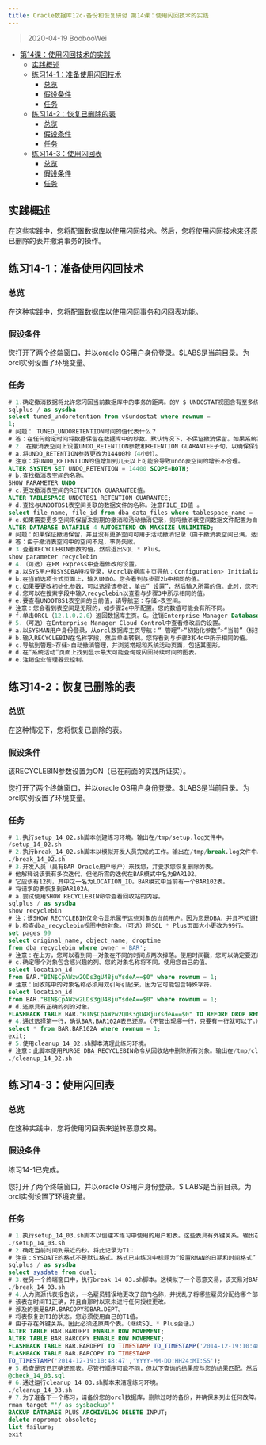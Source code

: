```yaml
---
title: Oracle数据库12c-备份和恢复研讨 第14课：使用闪回技术的实践
---
```


> 2020-04-19 BoobooWei

<!-- MDTOC maxdepth:6 firsth1:1 numbering:0 flatten:0 bullets:1 updateOnSave:1 -->

- [第14课：使用闪回技术的实践](#第14课：使用闪回技术的实践)
  - [实践概述](#实践概述)
  - [练习14-1：准备使用闪回技术](#练习14-1：准备使用闪回技术)
    - [总览](#总览)
    - [假设条件](#假设条件)
    - [任务](#任务)
  - [练习14-2：恢复已删除的表](#练习14-2：恢复已删除的表)
    - [总览](#总览)
    - [假设条件](#假设条件)
    - [任务](#任务)
  - [练习14-3：使用闪回表](#练习14-3：使用闪回表)
    - [总览](#总览)
    - [假设条件](#假设条件)
    - [任务](#任务)

<!-- /MDTOC -->

## 实践概述

在这些实践中，您将配置数据库以使用闪回技术。然后，您将使用闪回技术来还原已删除的表并撤消事务的操作。

## 练习14-1：准备使用闪回技术

### 总览

在这种实践中，您将配置数据库以使用闪回事务和闪回表功能。

### 假设条件

您打开了两个终端窗口，并以oracle OS用户身份登录。$LABS是当前目录。为orcl实例设置了环境变量。

### 任务

```SQL
# 1.确定撤消数据将允许您闪回当前数据库中的事务的距离。的V $ UNDOSTAT视图含有至多统计4天后，在每个10分钟的间隔。第一行包含当前（部分）时间段统计信息。（您的价值可能有所不同。）
sqlplus / as sysdba
select tuned_undoretention from v$undostat where rownum =
1;
# 问题： TUNED_UNDORETENTION时间的值代表什么？
# 答：在任何给定时间将数据保留在数据库中的秒数。默认情况下，不保证撤消保留。如果系统需要更多空间，则Oracle数据库可以使用最近生成的撤消数据覆盖未过期的撤消
# 2. 在撤消表空间上设置UNDO_RETENTION参数和RETENTION GUARANTEE子句，以确保保留24小时。更改表空间的属性，以免表空间不足。
# a.将UNDO_RETENTION参数更改为14400秒（4小时）。
# 注意：将UNDO_RETENTION的值增加到几天以上可能会导致undo表空间的增长不合理。
ALTER SYSTEM SET UNDO_RETENTION = 14400 SCOPE=BOTH;
# b.查找撤消表空间的名称。
SHOW PARAMETER UNDO
# c.更改撤消表空间的RETENTION GUARANTEE值。
ALTER TABLESPACE UNDOTBS1 RETENTION GUARANTEE;
# d.查找与UNDOTBS1表空间关联的数据文件的名称。注意FILE_ID值 。
select file_name, file_id from dba_data_files where tablespace_name = 'UNDOTBS1';
# e.如果需要更多空间来保留未到期的撤消和活动撤消记录，则将撤消表空间数据文件配置为自动扩展。使用您自己的FILE_ID值。
ALTER DATABASE DATAFILE 4 AUTOEXTEND ON MAXSIZE UNLIMITED;
# 问题：如果保证撤消保留，并且没有更多空间可用于活动撤消记录（由于撤消表空间已满，达到最大大小或存储设备[磁盘]上没有剩余空间），会发生什么情况？
# 答：由于撤消表空间中的空间不足，事务失败。
# 3.查看RECYCLEBIN参数的值，然后退出SQL * Plus。
show parameter recyclebin
# 4.（可选）在EM Express中查看修改的设置。
# a.以SYS用户和SYSDBA特权登录，从orcl数据库主页导航：Configuration> Initialization Parameters。
# b.在当前选项卡式页面上，输入UNDO。您会看到与步骤2b中相同的值。
# c.如果要更改初始化参数，可以选择该参数，单击“ 设置”，然后输入所需的值。此时，您不想更改任何值，因此单击取消。
# d.您可以在搜索字段中输入recyclebin以查看与步骤3中所示相同的值。
# e.要查看UNDOTBS1表空间的当前值，请导航至：存储>表空间。
# 注意：您会看到表空间是无限的，如步骤2e中所配置。您的数值可能会有所不同。
# f.单击ORCL（12.1.0.2.0）返回数据库主页。G。注销Enterprise Manager Database Express。
# 5.（可选）在Enterprise Manager Cloud Control中查看修改后的设置。
# a.以SYSMAN用户身份登录，从orcl数据库主页导航：“ 管理”>“初始化参数”>“当前”（标签页）。输入UNDO在名称字段，然后单击转到。您将看到与步骤2b和4b中相同的值。
# b.输入RECYCLEBIN在名称字段，然后单击转到。您将看到与步骤3和4d中所示相同的值。
# c.导航到管理>存储>自动撤消管理，并浏览常规和系统活动页面，包括其图形。
# d.在“系统活动”页面上找到显示最大可能查询或闪回持续时间的图表。
# e.注销企业管理器云控制。
```

## 练习14-2：恢复已删除的表

### 总览

在这种情况下，您将恢复已删除的表。

### 假设条件

该RECYCLEBIN参数设置为ON（已在前面的实践所证实）。

您打开了两个终端窗口，并以oracle OS用户身份登录。$LABS是当前目录。为orcl实例设置了环境变量。

### 任务

```sql
# 1.执行setup_14_02.sh脚本创建练习环境。输出在/tmp/setup.log文件中。
/setup_14_02.sh
# 2.执行break_14_02.sh脚本以模拟开发人员完成的工作。输出在/tmp/break.log文件中。
./break_14_02.sh
# 3.开发人员（具有BAR Oracle用户帐户）来找您，并要求您恢复删除的表。
# 他解释说该表有多次迭代，但他所需的迭代在BAR模式中名为BAR102。
# 它应该有12列，其中之一名为LOCATION_ID。BAR模式中当前有一个BAR102表。
# 将请求的表恢复到BAR102A。
# a.尝试使用SHOW RECYCLEBIN命令查看回收站的内容。
sqlplus / as sysdba
show recyclebin
# 注：该SHOW RECYCLEBIN仅命令显示属于这些对象的当前用户。因为您是DBA，并且不知道BAR用户的密码，所以SHOW RECYCLEBIN命令不会显示您有兴趣恢复的已删除表。
# b.检查dba_recyclebin视图中的对象。（可选）将SQL * Plus页面大小更改为99行。
set pages 99
select original_name, object_name, droptime
from dba_recyclebin where owner ='BAR';
# 注意：在上方，您可以看到同一对象在不同的​​时间点两次掉落。使用时间戳，您可以确定要还原的表的版本。
# c.确定哪个对象包含感兴趣的列。您的对象名称将不同。使用您自己的值。
select location_id
from BAR."BIN$CpAWzw2QDs3gU48juYsdeA==$0" where rownum = 1;
# 注意：回收站中的对象名称必须用双引号引起来，因为它可能包含特殊字符。
select location_id
from BAR."BIN$CpAWzw2LDs3gU48juYsdeA==$0" where rownum = 1;
# d.还原具有正确的列的对象。
FLASHBACK TABLE BAR."BIN$CpAWzw2QDs3gU48juYsdeA==$0" TO BEFORE DROP RENAME TO BAR102A;
# 4.通过选择第一行，确认BAR.BAR102A表已还原。（不管出现哪一行，只要有一行就可以了。）然后退出。
select * from BAR.BAR102A where rownum = 1;
exit;
# 5.使用cleanup_14_02.sh脚本清理此练习环境。
# 注意：此脚本使用PURGE DBA_RECYCLEBIN命令从回收站中删除所有对象。输出在/tmp/cleanup.log文件中。
./cleanup_14_02.sh
```

## 练习14-3：使用闪回表

### 总览

在这种实践中，您将使用闪回表来逆转恶意交易。

### 假设条件

练习14-1已完成。

您打开了两个终端窗口，并以oracle OS用户身份登录。$ LABS是当前目录。为orcl实例设置了环境变量。

### 任务

```sql
# 1.执行setup_14_03.sh脚本以创建本练习中使用的用户和表。这些表具有外键关系。输出在/tmp/setup.log文件中。
./setup_14_03.sh
# 2.确定当前时间到最近的秒。将此记录为T1：
# 注意：SYSDATE的格式不是默认格式。格式已由练习中标题为“设置RMAN的日期和时间格式” 的NLS_DATE_FORMAT环境变量更改。
sqlplus / as sysdba
select sysdate from dual;
# 3.在另一个终端窗口中，执行break_14_03.sh脚本。这模拟了一个恶意交易，该交易对BARCOPY和BARDEPT表中的数据进行加扰。BARCOPY和BARDEPT之间存在外键约束。输出在/tmp/break.log中
./break_14_03.sh
# 4.人力资源代表报告说，一名雇员错误地更改了部门名称，并扰乱了将哪些雇员分配给哪个部门。
# 该表在时间T1正确，并且自那时以来未进行任何授权更改。
# 涉及的表是BAR.BARCOPY和BAR.DEPT。
# 将表恢复到T1的状态。您必须使用自己的T1值。
# 由于存在外键关系，因此必须还原两个表。（继续SQL * Plus会话。）
ALTER TABLE BAR.BARDEPT ENABLE ROW MOVEMENT;
ALTER TABLE BAR.BARCOPY ENABLE ROW MOVEMENT;
FLASHBACK TABLE BAR.BARDEPT TO TIMESTAMP TO_TIMESTAMP('2014-12-19:10:48:47','YYYY-MM-DD:HH24:MI:SS');
FLASHBACK TABLE BAR.BARCOPY TO TIMESTAMP
TO_TIMESTAMP('2014-12-19:10:48:47','YYYY-MM-DD:HH24:MI:SS');
# 5.检查是否已正确还原表。尽管行顺序可能不同，但以下查询的结果应与您的结果匹配。然后退出SQL * Plus。
@check_14_03.sql
# 6.通过运行cleanup_14_03.sh脚本来清理练习环境。
./cleanup_14_03.sh
# 7.为了准备下一个练习，请备份您的orcl数据库，删除过时的备份，并确保未列出任何故障。然后从RMAN退出。
rman target "'/ as sysbackup'"
BACKUP DATABASE PLUS ARCHIVELOG DELETE INPUT;
delete noprompt obsolete;
list failure;
exit
```
